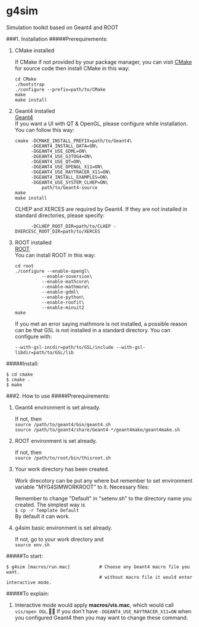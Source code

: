 g4sim
=====

Simulation toolkit based on Geant4 and ROOT 

###1. Installation
#####Prerequirements:  
1.	CMake installed

	If CMake if not provided by your package manager, you can visit [CMake](http://www.cmake.org/) for source code then install CMake in this way:

		cd CMake
		./bootstrap
		./configure --prefix=path/to/CMake
		make
		make install
	
2.	Geant4 installed  
	[Geant4](http://geant4.cern.ch/)  
	If you want a UI with QT & OpenGL, please configure while installation.
	You can follow this way:

		cmake -DCMAKE_INSTALL_PREFIX=path/to/Geant4\
			  -DGEANT4_INSTALL_DATA=ON\
			  -DGEANT4_USE_GDML=ON\
			  -DGEANT4_USE_G3TOG4=ON\
			  -DGEANT4_USE_QT=ON\
			  -DGEANT4_USE_OPENGL_X11=ON\
			  -DGEANT4_USE_RAYTRACER_X11=ON\
			  -DGEANT4_INSTALL_EXAMPLES=ON\
			  -DGEANT4_USE_SYSTEM_CLHEP=ON\
	      		  path/to/Geant4-source
		make
		make install
	      
	CLHEP and XERCES are required by Geant4. If they are not installed in standard directories, please specify:

			  -DCLHEP_ROOT_DIR=path/to/CLHEP -DXERCESC_ROOT_DIR=path/to/XERCES
	      		  
3.	ROOT installed  
	[ROOT](http://root.cern.ch/drupal/)  
	You can install ROOT in this way:

		cd root
		./configure --enable-opengl\
		          --enable-soversion\
		          --enable-mathcore\
		          --enable-mathmore\
		          --enable-gdml\
		          --enable-python\
		          --enable-roofit\
		          --enable-minuit2
		make
		
	If you met an error saying mathmore is not installed, a possible reason can be that GSL is not installed in a standard directory. You can configure with:

		--with-gsl-incdir=path/to/GSL/include --with-gsl-libdir=path/to/GSL/lib

#####Install:

	$ cd cmake
	$ cmake .
	$ make
	
###2. How to use
#####Prerequirements:  
	
1. 	Geant4 environment is set already.

	If not, then  
`source /path/to/geant4/bin/geant4.sh`  
`source /path/to/geant4/share/Geant4-*/geant4make/geant4make.sh`
	
2.	ROOT environment is set already.

	If not, then  
`source /path/to/root/bin/thisroot.sh`

3.	Your work directory has been created.

	Work direcotory can be put any where but remember to set environment variable "MYG4SIMWORKROOT" to it.
	Necessary files:
		
		
	Remember to change "Default" in "setenv.sh" to the directory name you created.
	The simplest way is  
`$ cp -r Template Default`  
	By default it can work.

4.	g4sim basic environment is set already.

	If not, go to your work directory and  
`source env.sh`

#####To start:  

	$ g4sim [macros/run.mac]           # Choose any Geant4 macro file you want.
	                                   # without macro file it would enter interactive mode.
	                                   
#####To explain:  

1.	Interactive mode would apply **macros/vis.mac**, which would call `vis/open OGL`.
		If you don't have `-DGEANT4_USE_RAYTRACER_X11=ON` when you configured Geant4
		then you may want to change these command.
